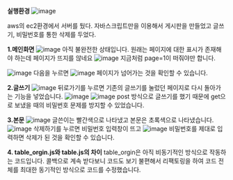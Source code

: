 **실행환경**
![image](https://user-images.githubusercontent.com/59286004/129464356-e0e38ba0-915f-486b-a88d-3e437eda0094.png)


aws의 ec2환경에서 서버를 뒀다.
자바스크립트만을 이용해서 게시판을 만들었고 글쓰기, 비밀번호를 통한 삭제를 두었다.

**1.메인화면**
![image](https://user-images.githubusercontent.com/59286004/129464410-4c96adc3-ba9b-43f9-bd52-335c74d25515.png)
아직 불완전한 상태입니다.
원래는 페이지에 대한 표시가 존재해야 하는데 페이지가 뜨지를 않네요
![image](https://user-images.githubusercontent.com/59286004/129464424-0409a76c-7b03-4d31-8b0b-1068e3899ed4.png)
지금처럼 page=1이 떠줘야만 합니다.

![image](https://user-images.githubusercontent.com/59286004/129464430-a11be8d4-abad-409e-81f9-1cdf16f12379.png)
다음을 누르면
![image](https://user-images.githubusercontent.com/59286004/129464435-93f9df78-5333-4665-b539-cdcde246853b.png)
페이지가 넘어가는 것을 확인할 수 있습니다.

**2.글쓰기**
![image](https://user-images.githubusercontent.com/59286004/129464444-f091e947-ec04-42af-a3c0-e4807d2ce2f9.png)
뒤로가기를 누르면 기존의 글쓰기를 눌렀던 페이지로 다시 돌아가는 기능을 넣었습니다.
![image](https://user-images.githubusercontent.com/59286004/129464453-8593f498-a570-4805-8630-17576756e2d5.png)
![image](https://user-images.githubusercontent.com/59286004/129464457-e795539e-b74c-434b-8198-f6586a12bbca.png)
post 방식으로 글쓰기를 했기 때문에 get으로 보냈을 때의 비밀번호 문제를 방지할 수 있었습니다.

**3.본문**
![image](https://user-images.githubusercontent.com/59286004/129464489-0155c7a7-dd22-474c-8f9b-cb0faf728953.png)
글쓴이는 빨간색으로 나타냈고 
본문은 초록색으로 나타냈습니다.
![image](https://user-images.githubusercontent.com/59286004/129464501-10cf8a50-3841-41ac-bb89-af872ef3f7fb.png)
삭제하기를 누르면 비밀번호 입력창이 뜨고
![image](https://user-images.githubusercontent.com/59286004/129464523-742d3150-aa2d-40c5-be55-6cade00d5ed8.png)
비밀번호를 제대로 입력하면 삭제가 된 것을 확인할 수 있습니다.

**4. table_orgin.js와 table.js의 차이**
table_orgin은 아직 비동기적인 방식으로 작동하는 코드입니다. 콜백으로 계속 받다보니 코드도 보기 불편해서 
리팩토링을 하여 코드 전체를 최대한 동기적인 방식으로 코드를 수정했습니다.





